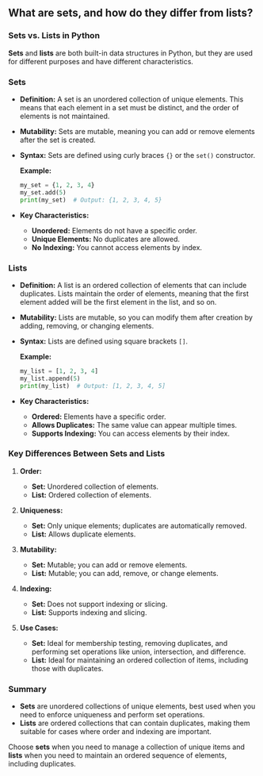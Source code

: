 ## What are sets, and how do they differ from lists?


### Sets vs. Lists in Python

**Sets** and **lists** are both built-in data structures in Python, but they are used for different purposes and have different characteristics.

### Sets

- **Definition:** A set is an unordered collection of unique elements. This means that each element in a set must be distinct, and the order of elements is not maintained.
- **Mutability:** Sets are mutable, meaning you can add or remove elements after the set is created.
- **Syntax:** Sets are defined using curly braces `{}` or the `set()` constructor.
  
  **Example:**
  ```python
  my_set = {1, 2, 3, 4}
  my_set.add(5)
  print(my_set)  # Output: {1, 2, 3, 4, 5}
  ```

- **Key Characteristics:**
  - **Unordered:** Elements do not have a specific order.
  - **Unique Elements:** No duplicates are allowed.
  - **No Indexing:** You cannot access elements by index.

### Lists

- **Definition:** A list is an ordered collection of elements that can include duplicates. Lists maintain the order of elements, meaning that the first element added will be the first element in the list, and so on.
- **Mutability:** Lists are mutable, so you can modify them after creation by adding, removing, or changing elements.
- **Syntax:** Lists are defined using square brackets `[]`.
  
  **Example:**
  ```python
  my_list = [1, 2, 3, 4]
  my_list.append(5)
  print(my_list)  # Output: [1, 2, 3, 4, 5]
  ```

- **Key Characteristics:**
  - **Ordered:** Elements have a specific order.
  - **Allows Duplicates:** The same value can appear multiple times.
  - **Supports Indexing:** You can access elements by their index.

### Key Differences Between Sets and Lists

1. **Order:**
   - **Set:** Unordered collection of elements.
   - **List:** Ordered collection of elements.

2. **Uniqueness:**
   - **Set:** Only unique elements; duplicates are automatically removed.
   - **List:** Allows duplicate elements.

3. **Mutability:**
   - **Set:** Mutable; you can add or remove elements.
   - **List:** Mutable; you can add, remove, or change elements.

4. **Indexing:**
   - **Set:** Does not support indexing or slicing.
   - **List:** Supports indexing and slicing.

5. **Use Cases:**
   - **Set:** Ideal for membership testing, removing duplicates, and performing set operations like union, intersection, and difference.
   - **List:** Ideal for maintaining an ordered collection of items, including those with duplicates.

### Summary

- **Sets** are unordered collections of unique elements, best used when you need to enforce uniqueness and perform set operations.
- **Lists** are ordered collections that can contain duplicates, making them suitable for cases where order and indexing are important. 

Choose **sets** when you need to manage a collection of unique items and **lists** when you need to maintain an ordered sequence of elements, including duplicates.
